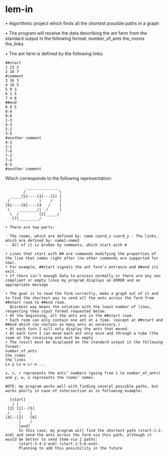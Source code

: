 # lem-in

• Algorithmic project which finds all the shortest possible paths in a graph

• The program will receive the data describing the ant farm from the standard output in the following format:
number_of_ants
the_rooms
the_links


• The ant farm is defined by the following links:

    ##start
    1 23 3
    2 16 7 
    #comment
    3 16 3
    4 16 5
    5 9 3
    6 1 5
    7 4 8
    ##end
    0 9 5
    0-4
    0-6
    1-3
    4-3
    5-2
    3-5
    #another comment
    4-2
    2-1
    7-6
    7-2
    7-4
    6-5
    #another comment

Which corresponds to the following representation:

             _______________
            /               \
      _____[5]----[3]---[1] |
     /             |    /   |
    [6]----[0]----[4   /    |
     \    ________/|  /     |
      \  /         [2]_____/
       [7]_________/

    • There are two parts:

    ◦ The rooms, which are defined by: name coord_x coord_y ◦ The links, which are defined by: name1-name2
    ◦  All of it is broken by comments, which start with #

    • Lines that start with ## are commands modifying the properties of the line that comes right after (no other commands are supported for now).
    • For example, ##start signals the ant farm’s entrance and ##end its exit.
    • If there isn’t enough data to process normally or there are any non compliant or empty lines my program displays an ERROR and an appropriate message

    • The goal is to read the farm correctly, make a graph out of it and to find the shortest way to send all the ants across the farm from ##start room to ##end room.
      Quickest way means the solution with the least number of lines, respecting theo utput format requested below.
    • At the beginning, all the ants are in the ##start room.
    • Each room can only contain one ant at a time. (except at ##start and ##end which can contain as many ants as necessary.)
    • At each turn I will only display the ants that moved.
    • At each turn I can move each ant only once and through a tube (the room at the receiving end must be empty
    • The result must be displayed on the standard output in the following format:
    number_of_ants
    the_rooms
    the_links
    Lx-y Lz-w Lr-o ...
  
    x, z, r represents the ants’ numbers (going from 1 to number_of_ants) and y, w, o represents the rooms’ names.

    NOTE: my program works well with finding several possible paths, but works poorly in case of intersection as in following example:
     
      [start]
       / |
     [3] [1]--[5]
     /    |    |
    [4]--[2]   [6]
          |    /
          [end]
          In this case, my program will find the shortest path (start-1-2-end) and send the ants across the farm via this path, although it would be better to send them via 2 paths:
          (start-3-4-2-end) (start-1-5-6-end).
          Planning to add this possibility in the future

